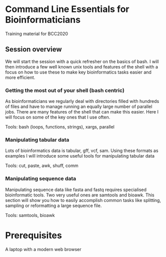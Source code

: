 # Command Line Essentials for Bioinformaticians
Training material for BCC2020



## Session overview

We will start the session with a quick refresher on the basics of bash.  I will then introduce a few well known unix tools and features of the shell with a focus on how to use these to make key bioinformatics tasks easier and more efficient.

### Getting the most out of your shell (bash centric)
As bioinformaticians we regularly deal with directories filled with hundreds of files and have to manage running an equally large number of parallel jobs. There are many features of the shell that can make this easier. Here I will focus on some of the key ones that I use often.

Tools: bash (loops, functions, strings), xargs, parallel

### Manipulating tabular data
Lots of bioinformatics data is tabular, gff, vcf, sam. Using these formats as examples I will introduce some useful tools for manipulating tabular data

Tools: cut, paste, awk, shuff, comm

### Manipulating sequence data
Manipulating sequence data like fasta and fastq requires specialised bioinformatic tools. Two very useful ones are samtools and bioawk. This section will show you how to easily accomplish common tasks like splitting, sampling or reformatting a large sequence file.

Tools: samtools, bioawk

# Prerequisites
A laptop with a modern web browser

